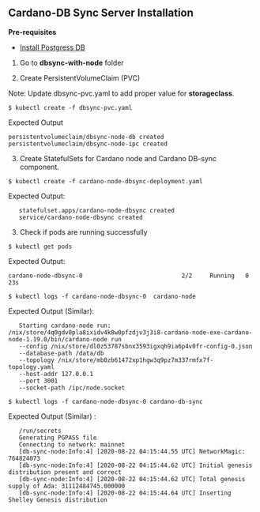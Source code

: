 Cardano-DB Sync Server Installation
-----------------------

**Pre-requisites**
- [Install Postgress DB](postgres-setup.md)



1. Go to **dbsync-with-node** folder

2. Create PersistentVolumeClaim (PVC)

Note: Update dbsync-pvc.yaml to add proper value for **storageclass**.

```
$ kubectl create -f dbsync-pvc.yaml
```

Expected Output
``` 
persistentvolumeclaim/dbsync-node-db created
persistentvolumeclaim/dbsync-node-ipc created
```

3. Create StatefulSets for Cardano node and Cardano DB-sync component.

``` 
$ kubectl create -f cardano-node-dbsync-deployment.yaml
```

Expected Output:
``` 
   statefulset.apps/cardano-node-dbsync created
   service/cardano-node-dbsync created
```
   
3. Check if pods are running successfully
``` 
$ kubectl get pods
```

Expected Output:
```
cardano-node-dbsync-0                            2/2     Running   0          23s   
```

```
$ kubectl logs -f cardano-node-dbsync-0  cardano-node
```

Expected Output (Similar):
```
   Starting cardano-node run: /nix/store/4q0gdv0pla8ixidv4k8w0pfzdjv3j3i8-cardano-node-exe-cardano-node-1.19.0/bin/cardano-node run
   --config /nix/store/dl0z53787sbnx3593igxqh9ia6p4v0fr-config-0.json
   --database-path /data/db
   --topology /nix/store/mb0zb61472xp1hgw3q9pz7m337rmfx7f-topology.yaml
   --host-addr 127.0.0.1
   --port 3001
   --socket-path /ipc/node.socket
```

```
$ kubectl logs -f cardano-node-dbsync-0 cardano-db-sync
```

Expected Output (Similar) :
```
   /run/secrets
   Generating PGPASS file
   Connecting to network: mainnet
   [db-sync-node:Info:4] [2020-08-22 04:15:44.55 UTC] NetworkMagic: 764824073
   [db-sync-node:Info:4] [2020-08-22 04:15:44.62 UTC] Initial genesis distribution present and correct
   [db-sync-node:Info:4] [2020-08-22 04:15:44.62 UTC] Total genesis supply of Ada: 31112484745.000000
   [db-sync-node:Info:4] [2020-08-22 04:15:44.64 UTC] Inserting Shelley Genesis distribution
```

